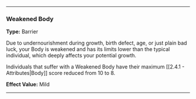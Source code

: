 ___
### Weakened Body
__Type:__ Barrier

Due to undernourishment during growth, birth defect, age, or just plain bad luck, your Body is weakened and has its limits lower than the typical individual, which deeply affects your potential growth.

Individuals that suffer with a Weakened Body have their maximum [[2.4.1 - Attributes|Body]] score reduced from 10 to 8.

__Effect Value:__ Mild

___